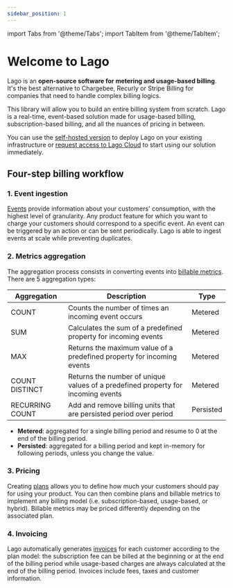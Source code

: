 ```yaml
---
sidebar_position: 1
---
```


import Tabs from '@theme/Tabs';
import TabItem from '@theme/TabItem';


# Welcome to Lago
Lago is an **open-source software for metering and usage-based billing**. It's the best alternative to Chargebee, Recurly or Stripe Billing for companies that need to handle complex billing logics.

This library will allow you to build an entire billing system from scratch. Lago is a real-time, event-based solution made for usage-based billing, subscription-based billing, and all the nuances of pricing in between.

You can use the [self-hosted version](../self-hosting/docker) to deploy Lago on your existing infrastructure or [request access to Lago Cloud](https://forms.gle/eT7zgqcvq8dgt94g7) to start using our solution immediately.

## Four-step billing workflow

### 1. Event ingestion
[Events](../events/ingesting_events) provide information about your customers' consumption, with the highest level of granularity. Any product feature for which you want to charge your customers should correspond to a specific event. An event can be triggered by an action or can be sent periodically. Lago is able to ingest events at scale while preventing duplicates.

### 2. Metrics aggregation
The aggregation process consists in converting events into [billable metrics](../billable-metrics/overview). There are 5 aggregation types:

| Aggregation    | Description                                                                      | Type      |
| -------------- | -------------------------------------------------------------------------------- | --------- |
| COUNT          | Counts the number of times an incoming event occurs                              | Metered   |
| SUM            | Calculates the sum of a predefined property for incoming events                  | Metered   |
| MAX            | Returns the maximum value of a predefined property for incoming events           | Metered   |
| COUNT DISTINCT | Returns the number of unique values of a predefined property for incoming events | Metered   |
| RECURRING COUNT| Add and remove billing units that are persisted period over period               | Persisted |

- **Metered**: aggregated for a single billing period and resume to 0 at the end of the billing period.
- **Persisted**: aggregated for a billing period and kept in-memory for following periods, unless you change the value.

### 3. Pricing
Creating [plans](../plans/overview) allows you to define how much your customers should pay for using your product. You can then combine plans and billable metrics to implement any billing model (i.e. subscription-based, usage-based, or hybrid). Billable metrics may be priced differently depending on the associated plan.

### 4. Invoicing
Lago automatically generates [invoices](../invoicing/overview) for each customer according to the plan model: the subscription fee can be billed at the beginning or at the end of the billing period while usage-based charges are always calculated at the end of the billing period. Invoices include fees, taxes and customer information.
